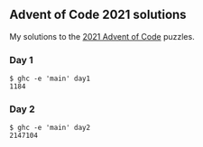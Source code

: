 ## Advent of Code 2021 solutions

My solutions to the [2021 Advent of Code][] puzzles.

### Day 1

```
$ ghc -e 'main' day1
1184
```

### Day 2

```
$ ghc -e 'main' day2
2147104
```

[2021 Advent of Code]: https://adventofcode.com/2021

